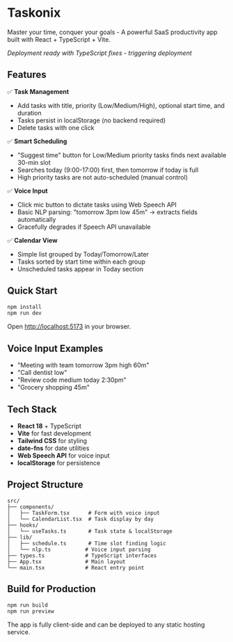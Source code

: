 # Taskonix

Master your time, conquer your goals - A powerful SaaS productivity app built with React + TypeScript + Vite.

*Deployment ready with TypeScript fixes - triggering deployment*

## Features

✅ **Task Management**
- Add tasks with title, priority (Low/Medium/High), optional start time, and duration
- Tasks persist in localStorage (no backend required)
- Delete tasks with one click

✅ **Smart Scheduling** 
- "Suggest time" button for Low/Medium priority tasks finds next available 30-min slot
- Searches today (9:00-17:00) first, then tomorrow if today is full
- High priority tasks are not auto-scheduled (manual control)

✅ **Voice Input**
- Click mic button to dictate tasks using Web Speech API
- Basic NLP parsing: "tomorrow 3pm low 45m" → extracts fields automatically
- Gracefully degrades if Speech API unavailable

✅ **Calendar View**
- Simple list grouped by Today/Tomorrow/Later
- Tasks sorted by start time within each group
- Unscheduled tasks appear in Today section

## Quick Start

```bash
npm install
npm run dev
```

Open [http://localhost:5173](http://localhost:5173) in your browser.

## Voice Input Examples

- "Meeting with team tomorrow 3pm high 60m"
- "Call dentist low" 
- "Review code medium today 2:30pm"
- "Grocery shopping 45m"

## Tech Stack

- **React 18** + TypeScript
- **Vite** for fast development
- **Tailwind CSS** for styling
- **date-fns** for date utilities
- **Web Speech API** for voice input
- **localStorage** for persistence

## Project Structure

```
src/
├── components/
│   ├── TaskForm.tsx      # Form with voice input
│   └── CalendarList.tsx  # Task display by day
├── hooks/
│   └── useTasks.ts       # Task state & localStorage
├── lib/
│   ├── schedule.ts       # Time slot finding logic  
│   └── nlp.ts           # Voice input parsing
├── types.ts             # TypeScript interfaces
├── App.tsx              # Main layout
└── main.tsx             # React entry point
```

## Build for Production

```bash
npm run build
npm run preview
```

The app is fully client-side and can be deployed to any static hosting service.